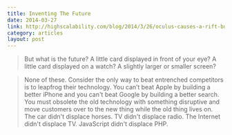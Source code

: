```yaml
---
title: Inventing The Future
date: 2014-03-27
link: http://highscalability.com/blog/2014/3/26/oculus-causes-a-rift-but-the-facebook-deal-will-avoid-a-scal.html
category: articles
layout: post
---
```


> But what is the future? A little card displayed in front of your eye? A little
> card displayed on a watch? A slightly larger or smaller screen?

> None of these. Consider the only way to beat entrenched competitors is to
> leapfrog their technology. You can’t beat Apple by building a better iPhone
> and you can't beat Google by building a better search. You must obsolete the
> old technology with something disruptive and move customers over to the new
> thing while the old thing lives on. The car didn't displace horses. TV didn't
> displace radio. The Internet didn't displace TV. JavaScript didn't displace
> PHP.
